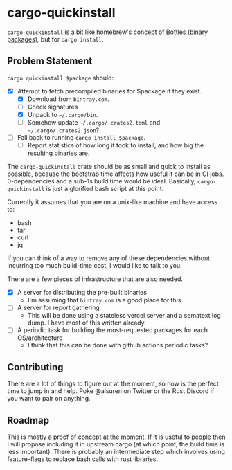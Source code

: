 # cargo-quickinstall

`cargo-quickinstall` is a bit like homebrew's concept of [Bottles (binary packages)](https://docs.brew.sh/Bottles), but for `cargo install`.

## Problem Statement

`cargo quickinstall $package` should:

- [x] Attempt to fetch precompiled binaries for \$package if they exist.
  - [x] Download from `bintray.com`.
  - [ ] Check signatures
  - [x] Unpack to `~/.cargo/bin`.
  - [ ] Somehow update `~/.cargo/.crates2.toml` and `~/.cargo/.crates2.json`?
- [ ] Fall back to running `cargo install $package`.
  - [ ] Report statistics of how long it took to install, and how big the resulting binaries are.

The `cargo-quickinstall` crate should be as small and quick to install as possible, because the bootstrap time affects how useful it can be in CI jobs. 0-dependencies and a sub-1s build time would be ideal. Basically, `cargo-quickinstall` is just a glorified bash script at this point.

Currently it assumes that you are on a unix-like machine and have access to:

- bash
- tar
- curl
- jq

If you can think of a way to remove any of these dependencies without incurring too much build-time cost, I would like to talk to you.

There are a few pieces of infrastructure that are also needed.

- [x] A server for distributing the pre-built binaries
  - I'm assuming that `bintray.com` is a good place for this.
- [ ] A server for report gathering
  - This will be done using a stateless vercel server and a sematext log dump. I have most of this written already.
- [ ] A periodic task for building the most-requested packages for each OS/architecture
  - I think that this can be done with github actions periodic tasks?

## Contributing

There are a lot of things to figure out at the moment, so now is the perfect time to jump in and help. Poke @alsuren on Twitter or the Rust Discord if you want to pair on anything.

## Roadmap

This is mostly a proof of concept at the moment. If it is useful to people then I will propose including it in upstream cargo (at which point, the build time is less important). There is probably an intermediate step which involves using feature-flags to replace bash calls with rust libraries.
